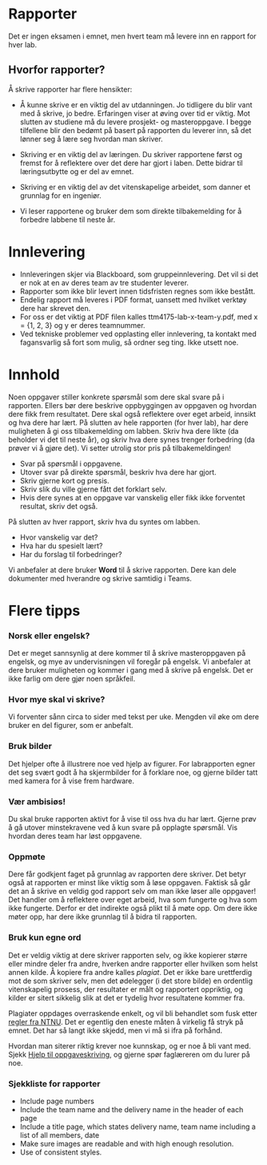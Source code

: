 # Rapporter

Det er ingen eksamen i emnet, men hvert team må levere inn en rapport
for hver lab. 


## Hvorfor rapporter?

Å skrive rapporter har flere hensikter:

-   Å kunne skrive er en viktig del av utdanningen. Jo tidligere du blir
	vant med å skrive, jo bedre. Erfaringen viser at øving over tid er
	viktig. Mot slutten av studiene må du levere prosjekt- og
	masteroppgave. I begge tilfellene blir den bedømt på basert på
	rapporten du leverer inn, så det lønner seg å lære seg hvordan man
	skriver.

-   Skriving er en viktig del av læringen. Du skriver rapportene først og
	fremst for å reflektere over det dere har gjort i laben. Dette
	bidrar til læringsutbytte og er del av emnet.

-   Skriving er en viktig del av det vitenskapelige arbeidet, som danner
	et grunnlag for en ingeniør.

-   Vi leser rapportene og bruker dem som direkte tilbakemelding for å
	forbedre labbene til neste år.

# Innlevering

- Innleveringen skjer via Blackboard, som gruppeinnlevering. Det vil si det er nok at en av deres team av tre studenter leverer.
- Rapporter som ikke blir levert innen tidsfristen regnes som ikke bestått.
- Endelig rapport må leveres i PDF format, uansett med hvilket verktøy dere har skrevet den.
- For oss er det viktig at PDF filen kalles ttm4175-lab-x-team-y.pdf, med x = {1, 2, 3} og y er deres teamnummer.
- Ved tekniske problemer ved opplasting eller innlevering, ta kontakt med fagansvarlig så fort som mulig, så ordner seg ting. Ikke utsett noe.


# Innhold

Noen oppgaver stiller konkrete spørsmål som dere skal svare på i
rapporten. Ellers bør dere beskrive oppbyggingen av oppgaven og hvordan dere fikk frem resultatet. Dere skal også reflektere over eget arbeid,
innsikt og hva dere har lært. På slutten av hele rapporten (for hver
lab), har dere muligheten å gi oss tilbakemelding om labben. Skriv hva
dere likte (da beholder vi det til neste år), og skriv hva dere synes
trenger forbedring (da prøver vi å gjøre det). Vi setter utrolig stor
pris på tilbakemeldingen!

* Svar på spørsmål i oppgavene.
* Utover svar på direkte spørsmål, beskriv hva dere har gjort.
* Skriv gjerne kort og presis.
* Skriv slik du ville gjerne fått det forklart selv.
* Hvis dere synes at en oppgave var vanskelig eller fikk ikke forventet resultat, skriv det også.

På slutten av hver rapport, skriv hva du syntes om labben.

* Hvor vanskelig var det?
* Hva har du spesielt lært?
* Har du forslag til forbedringer?

Vi anbefaler at dere bruker **Word** til å skrive rapporten. Dere kan dele dokumenter med hverandre og skrive samtidig i Teams. 



# Flere tipps


### Norsk eller engelsk?

Det er meget sannsynlig at dere kommer til å skrive masteroppgaven på engelsk, og mye av undervisningen vil foregår på engelsk. Vi anbefaler at dere bruker muligheten og kommer i gang med å skrive på engelsk. Det er ikke farlig om dere gjør noen språkfeil.

### Hvor mye skal vi skrive?

Vi forventer sånn circa to sider med tekst per uke. Mengden vil øke om dere bruker en del figurer, som er anbefalt.

### Bruk bilder

Det hjelper ofte å illustrere noe ved hjelp av figurer. For labrapporten
egner det seg svært godt å ha skjermbilder for å forklare noe, og gjerne
bilder tatt med kamera for å vise frem hardware.

### Vær ambisiøs!

Du skal bruke rapporten aktivt for å vise til oss hva du har lært.
Gjerne prøv å gå utover minstekravene ved å kun svare på opplagte
spørsmål. Vis hvordan deres team har løst oppgavene.

### Oppmøte

Dere får godkjent faget på grunnlag av rapporten dere skriver. Det betyr
også at rapporten er minst like viktig som å løse oppgaven. Faktisk så
går det an å skrive en veldig god rapport selv om man ikke løser alle
oppgaver! Det handler om å reflektere over eget arbeid, hva som fungerte
og hva som ikke fungerte. Derfor er det indirekte også plikt til å møte
opp. Om dere ikke møter opp, har dere ikke grunnlag til å bidra til
rapporten. 


### Bruk kun egne ord

Det er veldig viktig at dere skriver rapporten selv, og ikke kopierer
større eller mindre deler fra andre, hverken andre rapporter eller
hvilken som helst annen kilde. Å kopiere fra andre kalles *plagiat*. Det
er ikke bare urettferdig mot de som skriver selv, men det ødelegger (i
det store bilde) en ordentlig vitenskapelig prosess, der resultater er
målt og rapportert oppriktig, og kilder er sitert sikkelig slik at det
er tydelig hvor resultatene kommer fra.

Plagiater oppdages overraskende enkelt, og vil bli behandlet som fusk
etter [regler fra NTNU](http://www.ntnu.no/studieavd/dok/retningslinjer_fusk.pdf).
Det er egentlig den eneste måten å virkelig
få stryk på emnet. Det har så langt ikke skjedd, men vi må si ifra på
forhånd.

Hvordan man siterer riktig krever noe kunnskap, og er noe å bli vant
med. Sjekk [Hjelp til oppgaveskriving](https://i.ntnu.no/oppgaveskriving), og gjerne spør faglæreren
om du lurer på noe.



### Sjekkliste for rapporter

- Include page numbers
- Include the team name and the delivery name in the header of each page
- Include a title page, which states delivery name, team name including a list of all members, date
- Make sure images are readable and with high enough resolution.
- Use of consistent styles.